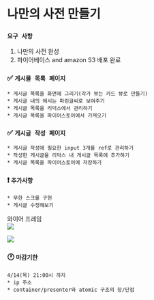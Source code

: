 # 나만의 사전 만들기

### `요구 사항`

1. 나만의 사전 완성
2. 파이어베이스 and amazon S3 배포 완료

### ✅ `게시물 목록 페이지`

    * 게시글 목록을 화면에 그리기(각가 뷰는 카드 뷰로 만들기)
    * 게시글 내의 에시는 파린글씨로 보여주기
    * 게시글 목록을 리덕스에서 관리하기
    * 게시글 목록을 파이어스토어에서 가져오기

### ✅ `게시글 작성 페이지`

    * 게시글 작성에 필요한 input 3개를 ref로 관리하기
    * 작성한 게시글을 리덕스 내 게시글 목록에 추가하기
    * 게시글 목록을 파이어스토어에 저장하기

### ❗️ `추가사항`

    * 무한 스크롤 구현
    * 게시글 수정해보기

와이어 프레임  
![](https://teamsparta.notion.site/image/https%3A%2F%2Fs3-us-west-2.amazonaws.com%2Fsecure.notion-static.com%2Fe1b4bc4f-bf71-4a4d-8ed5-90e54a3a78b3%2FUntitled.png?table=block&id=6109fee6-087f-4a09-80ab-4797bfd097f1&spaceId=83c75a39-3aba-4ba4-a792-7aefe4b07895&width=600&userId=&cache=v2)

![](https://teamsparta.notion.site/image/https%3A%2F%2Fs3-us-west-2.amazonaws.com%2Fsecure.notion-static.com%2F0e4f614a-6ff2-4535-ac8f-8a5720af4e27%2FUntitled.png?table=block&id=f9104848-4d3a-47f6-89aa-374e3093020d&spaceId=83c75a39-3aba-4ba4-a792-7aefe4b07895&width=600&userId=&cache=v2)

### 🕐 `마감기한`

    4/14(목) 21:00시 까지
    * ip 주소
    * container/presenter와 atomic 구조의 장/단점
